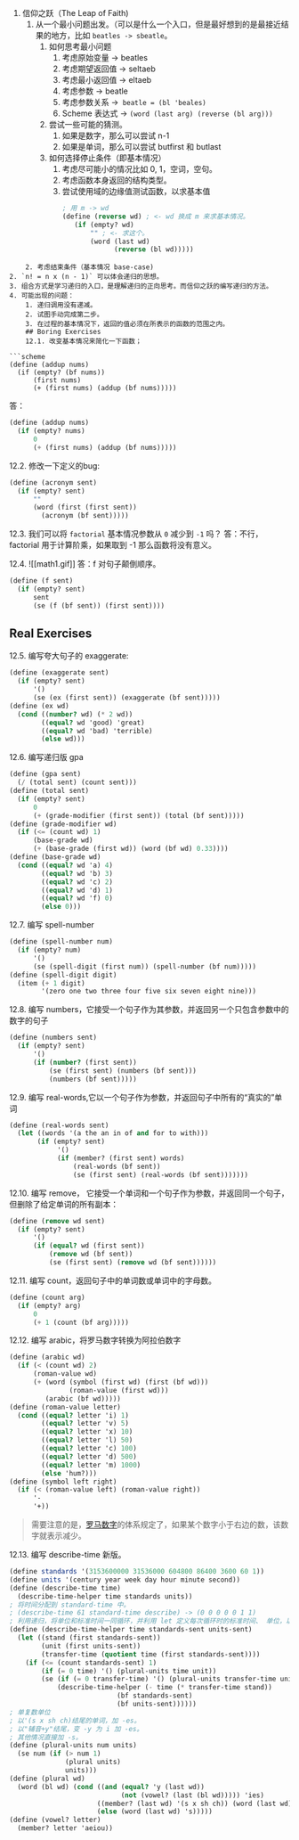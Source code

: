 1. 信仰之跃（The Leap of Faith)
	1. 从一个最小问题出发。（可以是什么一个入口，但是最好想到的是最接近结果的地方，比如 `beatles -> sbeatle`。
		1. 如何思考最小问题
			1. 考虑原始变量 -> beatles
			2. 考虑期望返回值 -> seltaeb
			3. 考虑最小返回值 -> eltaeb
			4. 考虑参数 -> beatle
			5. 考虑参数关系 ->` beatle = (bl 'beales)`
			6. Scheme 表达式 -> `(word (last arg) (reverse (bl arg)))`
		2. 尝试一些可能的猜测。
			1. 如果是数字，那么可以尝试 n-1
			2. 如果是单词，那么可以尝试 butfirst 和 butlast
		3. 如何选择停止条件（即基本情况）
			1. 考虑尽可能小的情况比如 0, 1，空词，空句。
			2. 考虑函数本身返回的结构类型。
			3. 尝试使用域的边缘值测试函数，以求基本值
			   ```scheme
			   ; 用 m -> wd
			   (define (reverse wd) ; <- wd 换成 m 来求基本情况。
				  (if (empty? wd)
					  "" ; <- 求这个。
					  (word (last wd)
						    (reverse (bl wd)))))
```
	2. 考虑结束条件（基本情况 base-case)
2. `n! = n x (n - 1)` 可以体会递归的思想。
3. 组合方式是学习递归的入口，是理解递归的正向思考。而信仰之跃的编写递归的方法。
4. 可能出现的问题：
	1. 递归调用没有递减。
	2. 试图手动完成第二步。
	3. 在过程的基本情况下，返回的值必须在所表示的函数的范围之内。
	## Boring Exercises
	12.1. 改变基本情况来简化一下函数；

```scheme
(define (addup nums)
  (if (empty? (bf nums))
	  (first nums)
	  (+ (first nums) (addup (bf nums)))))
```

答：
```scheme 
(define (addup nums)
  (if (empty? nums)
	  0
	  (+ (first nums) (addup (bf nums)))))
```
12.2. 修改一下定义的bug:
```scheme
(define (acronym sent)
  (if (empty? sent)
	  ""
      (word (first (first sent))
	    (acronym (bf sent)))))
```
12.3. 我们可以将 `factorial` 基本情况参数从 `0` 减少到 `-1` 吗？
答：不行，factorial 用于计算阶乘，如果取到 -1 那么函数将没有意义。

12.4. ![[math1.gif]]
答：f 对句子颠倒顺序。
```scheme
(define (f sent)
  (if (empty? sent)
      sent
      (se (f (bf sent)) (first sent))))
```

## Real Exercises
12.5. 编写夸大句子的 exaggerate:
```scheme
(define (exaggerate sent)
  (if (empty? sent)
	  '()
      (se (ex (first sent)) (exaggerate (bf sent)))))
(define (ex wd)
  (cond ((number? wd) (* 2 wd))
        ((equal? wd 'good) 'great)
        ((equal? wd 'bad) 'terrible)
        (else wd)))
```

12.6. 编写递归版 gpa
```scheme
(define (gpa sent)
  (/ (total sent) (count sent)))
(define (total sent)
  (if (empty? sent)
      0
      (+ (grade-modifier (first sent)) (total (bf sent)))))
(define (grade-modifier wd)
  (if (<= (count wd) 1)
      (base-grade wd)
      (+ (base-grade (first wd)) (word (bf wd) 0.33))))
(define (base-grade wd)
  (cond ((equal? wd 'a) 4)
        ((equal? wd 'b) 3)
        ((equal? wd 'c) 2)
        ((equal? wd 'd) 1)
        ((equal? wd 'f) 0)
        (else 0)))
```
12.7. 编写 spell-number 
```scheme
(define (spell-number num)
  (if (empty? num)
      '()
      (se (spell-digit (first num)) (spell-number (bf num)))))
(define (spell-digit digit)
  (item (+ 1 digit)
        '(zero one two three four five six seven eight nine)))
```
12.8. 编写 numbers，它接受一个句子作为其参数，并返回另一个只包含参数中的数字的句子
```scheme
(define (numbers sent)
  (if (empty? sent)
      '()
      (if (number? (first sent))
          (se (first sent) (numbers (bf sent)))
          (numbers (bf sent)))))
```
12.9. 编写 real-words,它以一个句子作为参数，并返回句子中所有的“真实的”单词
```scheme
(define (real-words sent)
  (let ((words '(a the an in of and for to with)))
       (if (empty? sent)
            '()
            (if (member? (first sent) words)
                (real-words (bf sent))
                (se (first sent) (real-words (bf sent)))))))
```
12.10. 编写 remove， 它接受一个单词和一个句子作为参数，并返回同一个句子，但删除了给定单词的所有副本：
```scheme
(define (remove wd sent)
  (if (empty? sent)
      '()
      (if (equal? wd (first sent))
          (remove wd (bf sent))
          (se (first sent) (remove wd (bf sent))))))
```
12.11. 编写 count，返回句子中的单词数或单词中的字母数。
```scheme
(define (count arg)
  (if (empty? arg)
      0
      (+ 1 (count (bf arg)))))
```
12.12. 编写 arabic，将罗马数字转换为阿拉伯数字
```scheme
(define (arabic wd)
  (if (< (count wd) 2)
      (roman-value wd)
      (+ (word (symbol (first wd) (first (bf wd)))
               (roman-value (first wd)))
         (arabic (bf wd)))))
(define (roman-value letter)
  (cond ((equal? letter 'i) 1)
        ((equal? letter 'v) 5)
        ((equal? letter 'x) 10)
        ((equal? letter 'l) 50)
        ((equal? letter 'c) 100)
        ((equal? letter 'd) 500)
        ((equal? letter 'm) 1000)
        (else 'hum?)))
(define (symbol left right)
  (if (< (roman-value left) (roman-value right))
      '-
      '+))
```
> 需要注意的是，[罗马数字](https://en.wikipedia.org/wiki/Roman_numerals#Standard_form)的体系规定了，如果某个数字小于右边的数，该数字就表示减少。

12.13. 编写 describe-time 新版。
```scheme
(define standards '(3153600000 31536000 604800 86400 3600 60 1))
(define units '(century year week day hour minute second))
(define (describe-time time)
  (describe-time-helper time standards units))
; 将时间分配到 standard-time 中。
; (describe-time 61 standard-time describe) -> (0 0 0 0 0 1 1)
; 利用递归，将单位和标准时间一同循环，并利用 let 定义每次循环时的标准时间、 单位，以减少代码复杂度。
(define (describe-time-helper time standards-sent units-sent)
  (let ((stand (first standards-sent))
        (unit (first units-sent))
        (transfer-time (quotient time (first standards-sent))))
    (if (<= (count standards-sent) 1)
        (if (= 0 time) '() (plural-units time unit))
        (se (if (= 0 transfer-time) '() (plural-units transfer-time unit))
            (describe-time-helper (- time (* transfer-time stand))
                           (bf standards-sent)
                           (bf units-sent))))))
; 单复数单位
; 以'(s x sh ch)结尾的单词，加 -es。
; 以"辅音+y"结尾，变 -y 为 i 加 -es。
; 其他情况直接加 -s。
(define (plural-units num units)
  (se num (if (> num 1)
              (plural units)
              units)))
(define (plural wd)
  (word (bl wd) (cond ((and (equal? 'y (last wd))
                            (not (vowel? (last (bl wd))))) 'ies)
                      ((member? (last wd) '(s x sh ch)) (word (last wd) 'es))
                      (else (word (last wd) 's)))))
(define (vowel? letter)
  (member? letter 'aeiou))
```